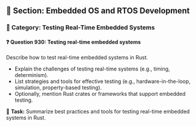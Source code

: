 ## 📘 Section: Embedded OS and RTOS Development
### 🔹 Category: Testing Real-Time Embedded Systems
#### ❓ Question 930: Testing real-time embedded systems

Describe how to test real-time embedded systems in Rust.

- Explain the challenges of testing real-time systems (e.g., timing, determinism).
- List strategies and tools for effective testing (e.g., hardware-in-the-loop, simulation, property-based testing).
- Optionally, mention Rust crates or frameworks that support embedded testing.

🔧 **Task:** Summarize best practices and tools for testing real-time embedded systems in Rust.
